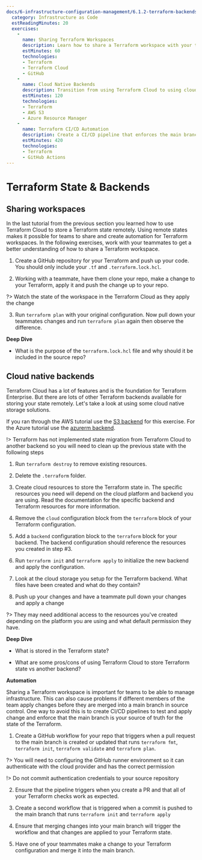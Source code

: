 ```yaml
---
docs/6-infrastructure-configuration-management/6.1.2-terraform-backends.md:
  category: Infrastructure as Code
  estReadingMinutes: 20
  exercises:
    -
      name: Sharing Terraform Workspaces
      description: Learn how to share a Terraform workspace with your teammates and understand the role of `terraform.lock.hcl`.
      estMinutes: 60
      technologies:
      - Terraform
      - Terraform Cloud
      - GitHub
    -
      name: Cloud Native Backends
      description: Transition from using Terraform Cloud to using cloud native storage solutions for storing Terraform state.
      estMinutes: 120
      technologies:
      - Terraform
      - AWS S3
      - Azure Resource Manager
    -
      name: Terraform CI/CD Automation
      description: Create a CI/CD pipeline that enforces the main branch as the source of truth for the state of the Terraform.
      estMinutes: 420
      technologies:
      - Terraform
      - GitHub Actions
---
```



# Terraform State & Backends

## Sharing workspaces

In the last tutorial from the previous section you learned how to use Terraform Cloud to store a Terraform state remotely. Using remote states makes it possible for teams to share and create automation for Terraform workspaces. In the following exercises, work with your teammates to get a better understanding of how to share a Terraform workspace.

1. Create a GitHub repository for your Terraform and push up your code. You should only include your `.tf` and `.terraform.lock.hcl`.

2. Working with a teammate, have them clone your repo, make a change to your Terraform, apply it and push the change up to your repo.

?> Watch the state of the workspace in the Terraform Cloud as they apply the change

3. Run `terraform plan` with your original configuration. Now pull down your teammates changes and run `terraform plan` again then observe the difference.

**Deep Dive**

- What is the purpose of the `terraform.lock.hcl` file and why should it be included in the source repo?

## Cloud native backends

Terraform Cloud has a lot of features and is the foundation for Terraform Enterprise. But there are lots of other Terraform backends available for storing your state remotely. Let's take a look at using some cloud native storage solutions.

If you ran through the AWS tutorial use the [S3 backend](https://developer.hashicorp.com/terraform/language/settings/backends/s3) for this exercise. For the Azure tutorial use the [azurerm backend](https://developer.hashicorp.com/terraform/language/settings/backends/azurerm).

!> Terraform has not implemented state migration from Terraform Cloud to another backend so you will need to clean up the previous state with the following steps

1. Run `terraform destroy` to remove existing resources.

2. Delete the `.terraform` folder.

3. Create cloud resources to store the Terraform state in. The specific resources you need will depend on the cloud platform and backend you are using. Read the documentation for the specific backend and Terraform resources for more information.

4. Remove the `cloud` configuration block from the `terraform` block of your Terraform configuration.

5. Add a `backend` configuration block to the `terraform` block for your backend. The backend configuration should reference the resources you created in step #3.

6. Run `terraform init` and `terraform apply` to initialize the new backend and apply the configuration.

7. Look at the cloud storage you setup for the Terraform backend. What files have been created and what do they contain?

8. Push up your changes and have a teammate pull down your changes and apply a change

?> They may need additional access to the resources you've created depending on the platform you are using and what default permission they have.

**Deep Dive**

- What is stored in the Terraform state?

- What are some pros/cons of using Terraform Cloud to store Terraform state vs another backend?

**Automation**

Sharing a Terraform workspace is important for teams to be able to manage infrastructure. This can also cause problems if different members of the team apply changes before they are merged into a main branch in source control. One way to avoid this is to create CI/CD pipelines to test and apply change and enforce that the main branch is your source of truth for the state of the Terraform.

1. Create a GitHub workflow for your repo that triggers when a pull request to the main branch is created or updated that runs `terraform fmt`, `terraform init`, `terraform validate` and `terraform plan`.

?> You will need to configuring the GitHub runner environment so it can authenticate with the cloud provider and has the correct permission

!> Do not commit authentication credentials to your source repository

2. Ensure that the pipeline triggers when you create a PR and that all of your Terraform checks work as expected.

3. Create a second workflow that is triggered when a commit is pushed to the main branch that runs `terraform init` and `terraform apply`

4. Ensure that merging changes into your main branch will trigger the workflow and that changes are applied to your Terraform state.

5. Have one of your teammates make a change to your Terraform configuration and merge it into the main branch.
